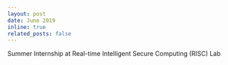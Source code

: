 ```yaml
---
layout: post
date: June 2019
inline: true
related_posts: false
---
```


Summer Internship at Real-time Intelligent Secure Computing (RISC) Lab
